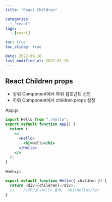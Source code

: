 ```yaml
---
title: "React Children"

categories:
  - "react"
tags:
  - [react]

toc: true
toc_sticky: true

date: 2022-01-10
last_modified_at: 2022-01-10
---
```


## React Children props

- 상위 Component에서 하위 컴포넌트 선언
- 하위 Component에서 children props 설정
  <br />

App.js

```jsx
import Hello from "./hello";
export default function App() {
  return (
    <>
      <Hello>
        <h1>Hello</h1>
      </Hello>
    </>
  );
}
```

Hello.js

```js
export default function Hello({ children }) {
  return <div>{children}</div>;
  //    h1태그로 Hello 출력,  <h1>Hello</h1>
}
```
